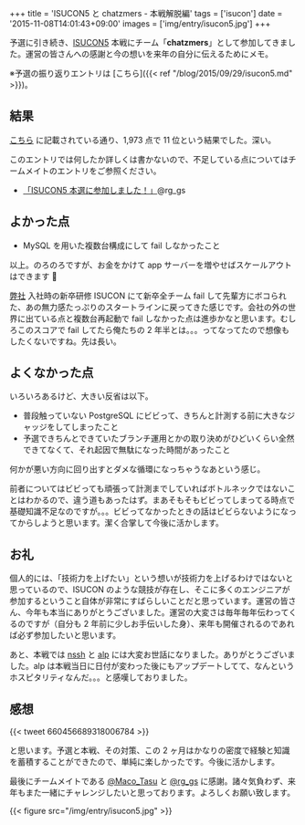 +++
title = 'ISUCON5 と chatzmers - 本戦解脱編'
tags = ['isucon']
date = '2015-11-08T14:01:43+09:00'
images = ['img/entry/isucon5.jpg']
+++

予選に引き続き、[ISUCON5](http://isucon.net/archives/45869121.html) 本戦にチーム「**chatzmers**」として参加してきました。運営の皆さんへの感謝と今の想いを来年の自分に伝えるためにメモ。

<!--more-->

※予選の振り返りエントリは [こちら]({{< ref "/blog/2015/09/29/isucon5.md" >}})。

## 結果

[こちら](http://isucon.net/archives/45869121.html) に記載されている通り、1,973 点で 11 位という結果でした。深い。

このエントリでは何したか詳しくは書かないので、不足している点についてはチームメイトのエントリをご参照ください。

- [「ISUCON5 本選に参加しました！」](http://t1macrggs.hatenablog.jp/entry/2015/11/03/024829)@rg_gs

## よかった点

- MySQL を用いた複数台構成にして fail しなかったこと

以上。のろのろですが、お金をかけて app サーバーを増やせばスケールアウトはできます 🙏

[弊社](http://www.kayac.com) 入社時の新卒研修 ISUCON にて新卒全チーム fail して先輩方にボコられた、あの無力感たっぷりのスタートラインに戻ってきた感じです。会社の外の世界に出ている点と複数台再起動で fail しなかった点は進歩かなと思います。むしろこのスコアで fail してたら俺たちの 2 年半とは。。。ってなってたので想像もしたくないですね。先は長い。

## よくなかった点

いろいろあるけど、大きい反省は以下。

- 普段触っていない PostgreSQL にビビって、きちんと計測する前に大きなジャッジをしてしまったこと
- 予選できちんとできていたブランチ運用とかの取り決めがひどいくらい全然できてなくて、それ起因で無駄になった時間があったこと

何かが悪い方向に回り出すとダメな循環になっちゃうなあという感じ。

前者についてはビビっても頑張って計測までしていればボトルネックではないことはわかるので、違う道もあったはず。まあそもそもビビってしまってる時点で基礎知識不足なのですが。。。ビビってなかったときの話はビビらないようになってからしようと思います。潔く合掌して今後に活かします。

## お礼

個人的には、「技術力を上げたい」という想いが技術力を上げるわけではないと思っているので、ISUCON のような競技が存在し、そこに多くのエンジニアが参加するということ自体が非常にすばらしいことだと思っています。運営の皆さん、今年も本当にありがとうございました。運営の大変さは毎年毎年伝わってくるのですが（自分も 2 年前に少しお手伝いした身）、来年も開催されるのであれば必ず参加したいと思います。

あと、本戦では [nssh](https://github.com/fujiwara/nssh) と [alp](https://github.com/tkuchiki/alp) には大変お世話になりました。ありがとうございました。alp は本戦当日に日付が変わった後にもアップデートしてて、なんというホスピタリティなんだ。。。と感嘆しておりました。

## 感想

{{< tweet 660456689318006784 >}}

と思います。予選と本戦、その対策、この 2 ヶ月はかなりの密度で経験と知識を蓄積することができたので、単純に楽しかったです。今後に活かします。

最後にチームメイトである [@Maco_Tasu](https://twitter.com/Maco_Tasu) と [@rg_gs](https://twitter.com/rg_gs) に感謝。諸々気負わず、来年もまた一緒にチャレンジしたいと思っております。よろしくお願い致します。

{{< figure src="/img/entry/isucon5.jpg" >}}
